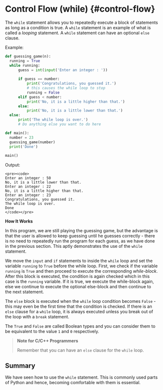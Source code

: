 # Control Flow (while) {#control-flow}

The `while` statement allows you to repeatedly execute a block of statements as long as a condition is true. A `while` statement is an example of what is called a *looping* statement. A `while` statement can have an optional `else` clause.

Example:

``` python
def guessing_game(n):
  running = True
  while running:
      guess = int(input('Enter an integer : '))
  
      if guess == number:
          print('Congratulations, you guessed it.')
          # this causes the while loop to stop
          running = False
      elif guess < number:
          print('No, it is a little higher than that.')
      else:
          print('No, it is a little lower than that.')
  else:
      print('The while loop is over.')
      # Do anything else you want to do here

def main():
  number = 23
  guessing_game(number)
  print('Done')
  
main()
```

Output:

```{=html}
<pre><code>
Enter an integer : 50
No, it is a little lower than that.
Enter an integer : 22
No, it is a little higher than that.
Enter an integer : 23
Congratulations, you guessed it.
The while loop is over.
Done
</code></pre>
```
**How It Works**

In this program, we are still playing the guessing game, but the advantage is that the user is allowed to keep guessing until he guesses correctly - there is no need to repeatedly run the program for each guess, as we have done in the previous section. This aptly demonstrates the use of the `while` statement.

We move the `input` and `if` statements to inside the `while` loop and set the variable `running` to `True` before the while loop. First, we check if the variable `running` is `True` and then proceed to execute the corresponding *while-block*. After this block is executed, the condition is again checked which in this case is the `running` variable. If it is true, we execute the while-block again, else we continue to execute the optional else-block and then continue to the next statement.

The `else` block is executed when the `while` loop condition becomes `False` - this may even be the first time that the condition is checked. If there is an `else` clause for a `while` loop, it is always executed unless you break out of the loop with a `break` statement.

The `True` and `False` are called Boolean types and you can consider them to be equivalent to the value `1` and `0` respectively.

> **Note for C/C++ Programmers**
>
> Remember that you can have an `else` clause for the `while` loop.

## Summary

We have seen how to use the `while` statement. This is commonly used parts of Python and hence, becoming comfortable with them is essential.
